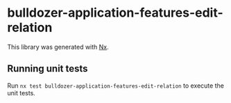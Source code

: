 # bulldozer-application-features-edit-relation

This library was generated with [Nx](https://nx.dev).

## Running unit tests

Run `nx test bulldozer-application-features-edit-relation` to execute the unit tests.
